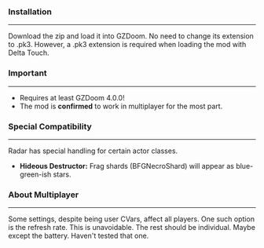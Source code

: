 ### Installation
---
Download the zip and load it into GZDoom. No need to change its extension to .pk3. However, a .pk3 extension is required when loading the mod with Delta Touch.

### Important
---
- Requires at least GZDoom 4.0.0!
- The mod is **confirmed** to work in multiplayer for the most part.

### Special Compatibility
---
Radar has special handling for certain actor classes.
- **Hideous Destructor:** Frag shards (BFGNecroShard) will appear as blue-green-ish stars.

### About Multiplayer
---
Some settings, despite being user CVars, affect all players. One such option is the refresh rate. This is unavoidable. The rest should be individual. Maybe except the battery. Haven't tested that one.